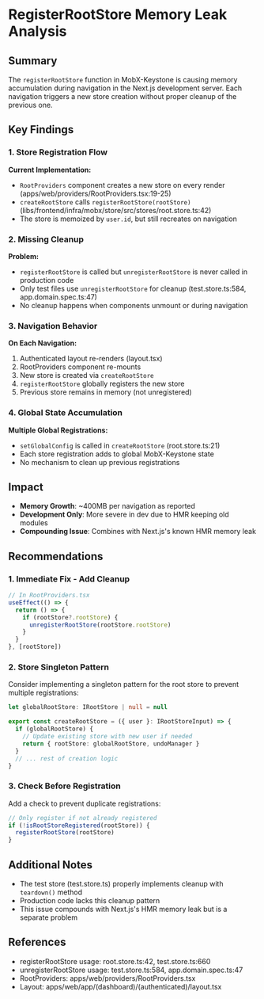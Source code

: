 # RegisterRootStore Memory Leak Analysis

## Summary

The `registerRootStore` function in MobX-Keystone is causing memory accumulation during navigation in the Next.js development server. Each navigation triggers a new store creation without proper cleanup of the previous one.

## Key Findings

### 1. Store Registration Flow

**Current Implementation:**
- `RootProviders` component creates a new store on every render (apps/web/providers/RootProviders.tsx:19-25)
- `createRootStore` calls `registerRootStore(rootStore)` (libs/frontend/infra/mobx/store/src/stores/root.store.ts:42)
- The store is memoized by `user.id`, but still recreates on navigation

### 2. Missing Cleanup

**Problem:**
- `registerRootStore` is called but `unregisterRootStore` is never called in production code
- Only test files use `unregisterRootStore` for cleanup (test.store.ts:584, app.domain.spec.ts:47)
- No cleanup happens when components unmount or during navigation

### 3. Navigation Behavior

**On Each Navigation:**
1. Authenticated layout re-renders (layout.tsx)
2. RootProviders component re-mounts
3. New store is created via `createRootStore`
4. `registerRootStore` globally registers the new store
5. Previous store remains in memory (not unregistered)

### 4. Global State Accumulation

**Multiple Global Registrations:**
- `setGlobalConfig` is called in `createRootStore` (root.store.ts:21)
- Each store registration adds to global MobX-Keystone state
- No mechanism to clean up previous registrations

## Impact

- **Memory Growth**: ~400MB per navigation as reported
- **Development Only**: More severe in dev due to HMR keeping old modules
- **Compounding Issue**: Combines with Next.js's known HMR memory leak

## Recommendations

### 1. Immediate Fix - Add Cleanup

```typescript
// In RootProviders.tsx
useEffect(() => {
  return () => {
    if (rootStore?.rootStore) {
      unregisterRootStore(rootStore.rootStore)
    }
  }
}, [rootStore])
```

### 2. Store Singleton Pattern

Consider implementing a singleton pattern for the root store to prevent multiple registrations:

```typescript
let globalRootStore: IRootStore | null = null

export const createRootStore = ({ user }: IRootStoreInput) => {
  if (globalRootStore) {
    // Update existing store with new user if needed
    return { rootStore: globalRootStore, undoManager }
  }
  // ... rest of creation logic
}
```

### 3. Check Before Registration

Add a check to prevent duplicate registrations:

```typescript
// Only register if not already registered
if (!isRootStoreRegistered(rootStore)) {
  registerRootStore(rootStore)
}
```

## Additional Notes

- The test store (test.store.ts) properly implements cleanup with `teardown()` method
- Production code lacks this cleanup pattern
- This issue compounds with Next.js's HMR memory leak but is a separate problem

## References

- registerRootStore usage: root.store.ts:42, test.store.ts:660
- unregisterRootStore usage: test.store.ts:584, app.domain.spec.ts:47
- RootProviders: apps/web/providers/RootProviders.tsx
- Layout: apps/web/app/(dashboard)/(authenticated)/layout.tsx